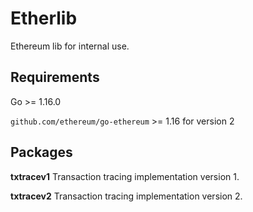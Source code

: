 Etherlib
=========

Ethereum lib for internal use.

Requirements
------------

Go >= 1.16.0

`github.com/ethereum/go-ethereum` >= 1.16 for version 2

Packages
------------

**txtracev1** Transaction tracing implementation version 1.

**txtracev2** Transaction tracing implementation version 2. 
